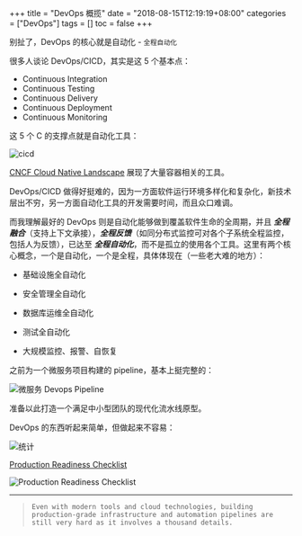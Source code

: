 +++
title = "DevOps  概揽"
date = "2018-08-15T12:19:19+08:00"
categories = ["DevOps"]
tags = []
toc = false
+++

别扯了，DevOps 的核心就是自动化 - `全程自动化`

<!--more-->

很多人谈论 DevOps/CICD，其实是这 5 个基本点：

-   Continuous Integration
-   Continuous Testing
-   Continuous Delivery
-   Continuous Deployment
-   Continuous Monitoring

这 5 个 C 的支撑点就是自动化工具：

![cicd](/images/devops/devops-tools.png#center)

[CNCF Cloud Native Landscape](https://landscape.cncf.io/) 展现了大量容器相关的工具。

DevOps/CICD 做得好挺难的，因为一方面软件运行环境多样化和复杂化，新技术层出不穷，另一方面自动化工具的开发需要时间，而且众口难调。

而我理解最好的 DevOps 则是自动化能够做到覆盖软件生命的全周期，并且 **_全程融合_**（支持上下文承接），_**全程反馈**_（如同分布式监控可对各个子系统全程监控，包括人为反馈），已达至 **_全程自动化_**，而不是孤立的使用各个工具。这里有两个核心概念，一个是自动化，一个是全程，具体体现在（一些老大难的地方）：

-   基础设施全自动化

-   安全管理全自动化

-   数据库运维全自动化

-   测试全自动化

-   大规模监控、报警、自恢复

之前为一个微服务项目构建的 pipeline，基本上挺完整的：

![微服务 Devops Pipeline](/images/devops/devops-pipeline.jpg#center)

准备以此打造一个满足中小型团队的现代化流水线原型。

DevOps 的东西听起来简单，但做起来不容易：

![统计](/images/devops/tongji.png#center)

[Production Readiness Checklist](https://www.gruntwork.io/devops-checklist/)

![Production Readiness Checklist](/images/devops/checklist.png#center)

---

> `Even with modern tools and cloud technologies, building production-grade infrastructure and automation pipelines are still very hard as it involves a thousand details.`
